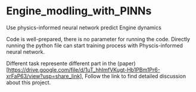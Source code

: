 # Engine_modling_with_PINNs
Use physics-informed neural network predict Engine dynamics

Code is well-prepared, there is no parameter for running the code. Directly running the python file can start training process with Physcis-informed neural network. 

Different task represente different part in the (paper)[https://drive.google.com/file/d/1uT_hhImfVKugt-Hb1PBm1Pr6-xrFaP63/view?usp=share_link], Follow the link to find detailed discussion about this project.
